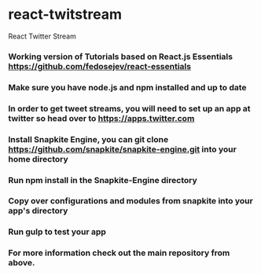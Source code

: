 # react-twitstream
React Twitter Stream


### Working version of Tutorials based on React.js Essentials https://github.com/fedosejev/react-essentials
### Make sure you have node.js and npm installed and up to date
### In order to get tweet streams, you will need to set up an app at twitter so head over to https://apps.twitter.com
### Install Snapkite Engine, you can git clone https://github.com/snapkite/snapkite-engine.git into your home directory
### Run npm install in the Snapkite-Engine directory
### Copy over configurations and modules from snapkite into your app's directory
### Run gulp to test your app

### For more information check out the main repository from above. 
